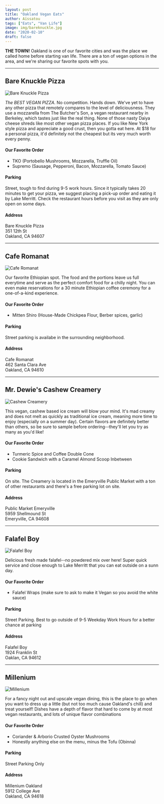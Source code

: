 ```yaml
---
layout: post
title: "Oakland Vegan Eats"
author: Aïssatou
tags: ["Eats", "Van Life"]
image: img/bareknuckle.jpg
date: "2020-02-10"
draft: false
---
```


**THE TOWN!** Oakland is one of our favorite cities and was the place we called home before starting van life.
There are a ton of vegan options in the area, and we're sharing our favorite spots with you.

---

## Bare Knuckle Pizza

![Bare Knuckle Pizza](https://media2.fdncms.com/eastbayexpress/imager/u/original/8271453/02_bareknucklepizza_andrialo.jpg)

_The BEST VEGAN PIZZA._ No competition. Hands down. We've yet to have any other pizza that remotely compares to the level of deliciousness. They use a mozzarella from The Butcher's Son, a vegan restaurant nearby in Berkeley, which tastes just like the real thing. None of those nasty Daiya cheese shreds like most other vegan pizza places. If you like New York style pizza and appreciate a good crust, then you gotta eat here. At $18 for a personal pizza, it'd definitely not the cheapest but its very much worth every penny.

#### Our Favorite Order


- TKO (Portobello Mushrooms, Mozzarella, Truffle Oil) 
- Supremo (Sausage, Pepperoni, Bacon, Mozzarella, Tomato Sauce)

#### Parking

Street, tough to find during 9-5 work hours. Since it typically takes 20 minutes to get your pizza, we suggest placing a pick-up order and eating it by Lake Merritt. Check the restaurant hours before you visit as they are only open on some days. 

#### Address

Bare Knuckle Pizza <br/>
351 12th St  <br/>
Oakland, CA 94607

---

## Cafe Romanat

![Cafe Romanat](https://images.squarespace-cdn.com/content/v1/588162feb8a79b4dcb04da9b/1485833541913-OPQCW8UM9DNJILC0PRUS/ke17ZwdGBToddI8pDm48kOggE0Ch6pMGalwtLMqzsSB7gQa3H78H3Y0txjaiv_0fDoOvxcdMmMKkDsyUqMSsMWxHk725yiiHCCLfrh8O1z5QPOohDIaIeljMHgDF5CVlOqpeNLcJ80NK65_fV7S1Ufo5RWkg_J4of0jUNHaDHx6pZKBvpVYzidBWCapg0tuoMuEaB2HPGSYDV-11UTcW2g/meat+plate+2+ROMANAT.jpg?format=1500w)

Our favorite Ethiopian spot. The food and the portions leave us full everytime and serve as the perfect comfort food for a chilly night. You can even make reservations for a 30 minute Ethiopian coffee ceremony for a one-of-a-kind experience.

#### Our Favorite Order

- Mitten Shiro (House-Made Chickpea Flour, Berber spices, garlic) 

#### Parking

Street parking is availabe in the surrounding neighborhood.

#### Address

Cafe Romanat <br/>
462 Santa Clara Ave <br/>
Oakland, CA 94610

---

## Mr. Dewie's Cashew Creamery

![Cashew Creamery](https://www.bayareamade.us/wp-content/uploads/2017/02/Mr-Dewies-Upside-Down-Cones.jpeg)

This vegan, cashew based ice cream will blow your mind. It's mad creamy and does not melt as quickly as traditional ice cream, meaning more time to enjoy (especially on a summer day). Certain flavors are definitely better than others, so be sure to sample before ordering--they'll let you try as many as you'd like!

#### Our Favorite Order

- Turmeric Spice and Coffee Double Cone 
- Cookie Sandwich with a Caramel Almond Scoop Inbetween

#### Parking

On site. The Creamery is located in the Emeryville Public Market with a ton of other restaurants and there's a free parking lot on site.

#### Address


Public Market Emeryville <br/>
5959 Shellmound St <br/>
Emeryville, CA 94608

---

## Falafel Boy

![Falafel Boy](https://res.cloudinary.com/doordash/image/fetch/c_fill,w_1200,h_672,q_auto:eco,f_auto/https://doordash-static.s3.amazonaws.com/media/photos/0742e1e8-3bbc-403b-8052-453a0aefb4d5-retina-large.jpg)

Delicious fresh made falafel--no powdered mix over here! Super quick service and close enough to Lake Merritt that you can eat outside on a sunn day.

#### Our Favorite Order

- Falafel Wraps (make sure to ask to make it Vegan so you avoid the white sauce)

#### Parking

Street Parking. Best to go outside of 9-5 Weekday Work Hours for a better chance at parking

#### Address

Falafel Boy <br/>
1924 Franklin St <br/>
Oaklan, CA 94612

---

## Millenium

![Millenium](https://s.hdnux.com/photos/06/70/45/1804656/5/920x920.jpg)

For a fancy night out and upscale vegan dining, this is the place to go when you want to dress up a little (but not too much cause Oakland's chill) and treat yourself! Dishes have a depth of flavor that hard to come by at most vegan restaurants, and lots of unique flavor combinations

#### Our Favorite Order

- Coriander & Arborio Crusted Oyster Mushrooms
- Honestly anything else on the menu, minus the Tofu (Obinna)

#### Parking

Street Parking Only

#### Address

Millenium Oakland <br/>
5912 College Ave <br/>
Oakland, CA 94618
